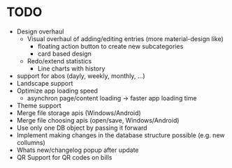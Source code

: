 TODO
====

+ Design overhaul 
  + Visual overhaul of adding/editing entries (more material-design like)
    + floating action button to create new subcategories
    + card based design
  + Redo/extend statistics
    + Line charts with history
+ support for abos (dayly, weekly, monthly, ...)
+ Landscape support
+ Optimize app loading speed
  + asynchron page/content loading -> faster app loading time
+ Theme support
+ Merge file storage apis (Windows/Android)
+ Merge file choosing apis (open/save, Windows/Android)
+ Use only one DB object by passing it forward
+ Implement making changes in the database structure possible (e.g. new collumns)
+ Whats new/changelog popup after update
+ QR Support for QR codes on bills